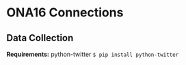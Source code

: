 # ONA16 Connections

## Data Collection

**Requirements:** python-twitter
`$ pip install python-twitter`
